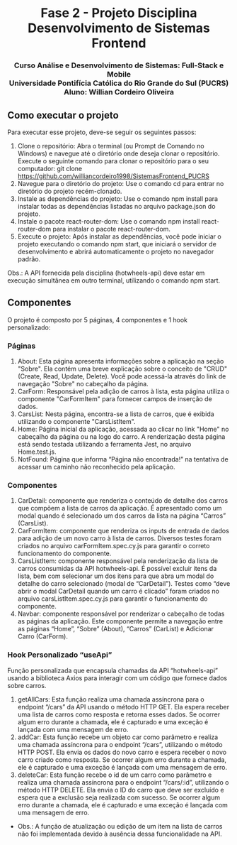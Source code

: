  <h1 align="center"> Fase 2 - Projeto Disciplina Desenvolvimento de Sistemas Frontend </h1>

<h3 align="center">Curso Análise e Desenvolvimento de Sistemas: Full-Stack e Mobile </br>
Universidade Pontifícia Católica do Rio Grande do Sul (PUCRS) </br>
Aluno: Willian Cordeiro Oliveira </h3>

## Como executar o projeto

Para executar esse projeto, deve-se seguir os seguintes passos:

1. Clone o repositório: Abra o terminal (ou Prompt de Comando no Windows) e navegue até o diretório onde deseja clonar o repositório. Execute o seguinte comando para clonar o repositório para o seu computador: git clone https://github.com/williancordeiro1998/SistemasFrontend_PUCRS
2. Navegue para o diretório do projeto: Use o comando cd para entrar no diretório do projeto recém-clonado.
3. Instale as dependências do projeto: Use o comando npm install para instalar todas as dependências listadas no arquivo package.json do projeto.
4. Instale o pacote react-router-dom: Use o comando npm install react-router-dom para instalar o pacote react-router-dom.
5. Execute o projeto: Após instalar as dependências, você pode iniciar o projeto executando o comando npm start, que iniciará o servidor de desenvolvimento e abrirá automaticamente o projeto no navegador padrão.

Obs.: A API fornecida pela disciplina (hotwheels-api) deve estar em execução simultânea em outro terminal, utilizando o comando npm start.

## Componentes

O projeto é composto por 5 páginas, 4 componentes e 1 hook personalizado:

### Páginas

1.  About: Esta página apresenta informações sobre a aplicação na seção "Sobre". Ela contém uma breve explicação sobre o conceito de "CRUD" (Create, Read, Update, Delete). Você pode acessá-la através do link de navegação "Sobre" no cabeçalho da página.
2.  CarForm: Responsável pela adição de carros à lista, esta página utiliza o componente "CarFormItem" para fornecer campos de inserção de dados.
3.  CarsList: Nesta página, encontra-se a lista de carros, que é exibida utilizando o componente "CarsListItem".
4.  Home: Página inicial da aplicação, acessada ao clicar no link "Home" no cabeçalho da página ou na logo do carro. A renderização desta página está sendo testada utilizando a ferramenta Jest, no arquivo Home.test.js.
5.  NotFound: Página que informa “Página não encontrada!” na tentativa de acessar um caminho não reconhecido pela aplicação.

### Componentes

1.  CarDetail: componente que renderiza o conteúdo de detalhe dos carros que compõem a lista de carros da aplicação. É apresentado como um modal quando é selecionado um dos carros da lista na página “Carros” (CarsList).
2.  CarFormItem: componente que renderiza os inputs de entrada de dados para adição de um novo carro à lista de carros. Diversos testes foram criados no arquivo carFormItem.spec.cy.js para garantir o correto funcionamento do componente.
3.  CarsListItem: componente responsável pela renderização da lista de carros consumidas da API hotwheels-api. É possível excluir itens da lista, bem com selecionar um dos itens para que abra um modal do detalhe do carro selecionado (modal de “CarDetail”). Testes como “deve abrir o modal CarDetail quando um carro é clicado” foram criados no arquivo carsListItem.spec.cy.js para garantir o funcionamento do componente.
4.  Navbar: componente responsável por renderizar o cabeçalho de todas as páginas da aplicação. Este componente permite a navegação entre as páginas “Home”, “Sobre” (About), “Carros” (CarList) e Adicionar Carro (CarForm).

### Hook Personalizado “useApi”

Função personalizada que encapsula chamadas da API “hotwheels-api” usando a biblioteca Axios para interagir com um código que fornece dados sobre carros.

1.  getAllCars: Esta função realiza uma chamada assíncrona para o endpoint “/cars” da API usando o método HTTP GET. Ela espera receber uma lista de carros como resposta e retorna esses dados. Se ocorrer algum erro durante a chamada, ele é capturado e uma exceção é lançada com uma mensagem de erro.
2.  addCar: Esta função recebe um objeto car como parâmetro e realiza uma chamada assíncrona para o endpoint “/cars”, utilizando o método HTTP POST. Ela envia os dados do novo carro e espera receber o novo carro criado como resposta. Se ocorrer algum erro durante a chamada, ele é capturado e uma exceção é lançada com uma mensagem de erro.
3.  deleteCar: Esta função recebe o id de um carro como parâmetro e realiza uma chamada assíncrona para o endpoint “/cars/:id”, utilizando o método HTTP DELETE. Ela envia o ID do carro que deve ser excluído e espera que a exclusão seja realizada com sucesso. Se ocorrer algum erro durante a chamada, ele é capturado e uma exceção é lançada com uma mensagem de erro.

- Obs.: A função de atualização ou edição de um item na lista de carros não foi implementada devido à ausência dessa funcionalidade na API.
